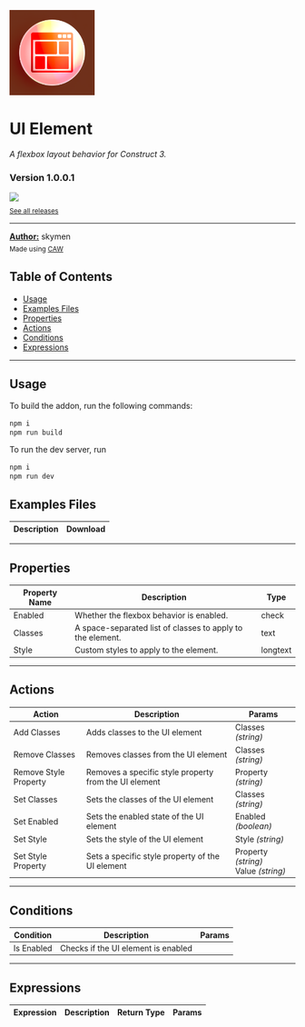 <img src="./examples/cover.png" width="150" /><br>
# UI Element
<i>A flexbox layout behavior for Construct 3.</i> <br>
### Version 1.0.0.1

[<img src="https://placehold.co/200x50/4493f8/FFF?text=Download&font=montserrat" width="200"/>](https://github.com/skymen/flexbox/releases/download/flexbox-1.0.0.1.c3addon/flexbox-1.0.0.1.c3addon)
<br>
<sub> [See all releases](https://github.com/skymen/flexbox/releases) </sub> <br>

---
<b><u>Author:</u></b> skymen <br>
<sub>Made using [CAW](https://marketplace.visualstudio.com/items?itemName=skymen.caw) </sub><br>

## Table of Contents
- [Usage](#usage)
- [Examples Files](#examples-files)
- [Properties](#properties)
- [Actions](#actions)
- [Conditions](#conditions)
- [Expressions](#expressions)
---
## Usage
To build the addon, run the following commands:

```
npm i
npm run build
```

To run the dev server, run

```
npm i
npm run dev
```

## Examples Files
| Description | Download |
| --- | --- |

---
## Properties
| Property Name | Description | Type |
| --- | --- | --- |
| Enabled | Whether the flexbox behavior is enabled. | check |
| Classes | A space-separated list of classes to apply to the element. | text |
| Style | Custom styles to apply to the element. | longtext |


---
## Actions
| Action | Description | Params
| --- | --- | --- |
| Add Classes | Adds classes to the UI element | Classes             *(string)* <br> |
| Remove Classes | Removes classes from the UI element | Classes             *(string)* <br> |
| Remove Style Property | Removes a specific style property from the UI element | Property             *(string)* <br> |
| Set Classes | Sets the classes of the UI element | Classes             *(string)* <br> |
| Set Enabled | Sets the enabled state of the UI element | Enabled             *(boolean)* <br> |
| Set Style | Sets the style of the UI element | Style             *(string)* <br> |
| Set Style Property | Sets a specific style property of the UI element | Property             *(string)* <br>Value             *(string)* <br> |


---
## Conditions
| Condition | Description | Params
| --- | --- | --- |
| Is Enabled | Checks if the UI element is enabled |  |


---
## Expressions
| Expression | Description | Return Type | Params
| --- | --- | --- | --- |
